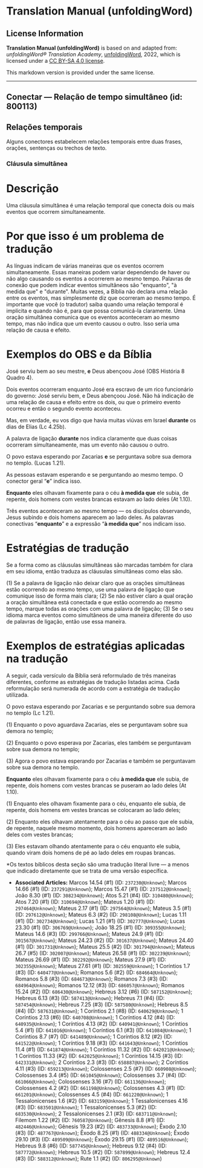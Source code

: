# Translation Manual (unfoldingWord)

## License Information

**Translation Manual (unfoldingWord)** is based on and adapted from: _unfoldingWord® Translation Academy_, [unfoldingWord](https://unfoldingword.org/utw), 2022, which is licensed under a [CC BY-SA 4.0 license](https://creativecommons.org/licenses/by-sa/4.0/legalcode.en).

This markdown version is provided under the same license.



--------------------------------

## Conectar — Relação de tempo simultâneo (id: 800113)

Relações temporais
------------------

Alguns conectores estabelecem relações temporais entre duas frases, orações, sentenças ou trechos de texto.

### Cláusula simultânea

Descrição
=========

Uma cláusula simultânea é uma relação temporal que conecta dois ou mais eventos que ocorrem simultaneamente.

Por que isso é um problema de tradução
======================================

As línguas indicam de várias maneiras que os eventos ocorrem simultaneamente. Essas maneiras podem variar dependendo de haver ou não algo causando os eventos a ocorrerem ao mesmo tempo. Palavras de conexão que podem indicar eventos simultâneos são "enquanto", "à medida que" e "durante". Muitas vezes, a Bíblia não declara uma relação entre os eventos, mas simplesmente diz que ocorreram ao mesmo tempo. É importante que você (o tradutor) saiba quando uma relação temporal é implícita e quando não é, para que possa comunicá\-la claramente. Uma oração simultânea comunica que os eventos aconteceram ao mesmo tempo, mas não indica que um evento causou o outro. Isso seria uma relação de causa e efeito.

Exemplos do OBS e da Bíblia
===========================

José serviu bem ao seu mestre, **e** Deus abençoou José (OBS História 8 Quadro 4\).

Dois eventos ocorreram enquanto José era escravo de um rico funcionário do governo: José serviu bem, e Deus abençoou José. Não há indicação de uma relação de causa e efeito entre os dois, ou que o primeiro evento ocorreu e então o segundo evento aconteceu.

Mas, em verdade, eu vos digo que havia muitas viúvas em Israel **durante** os dias de Elias (Lc 4\.25b).

A palavra de ligação **durante** nos indica claramente que duas coisas ocorreram simultaneamente, mas um evento não causou o outro.

O povo estava esperando por Zacarias **e** se perguntava sobre sua demora no templo. (Lucas 1\.21\).

As pessoas estavam esperando e se perguntando ao mesmo tempo. O conector geral “**e**” indica isso.

**Enquanto** eles olhavam fixamente para o céu **à medida que** ele subia, de repente, dois homens com vestes brancas estavam ao lado deles (At 1\.10\).

Três eventos aconteceram ao mesmo tempo — os discípulos observando, Jesus subindo e dois homens aparecem ao lado deles. As palavras conectivas “**enquanto**” e a expressão “**à medida que**” nos indicam isso.

Estratégias de tradução
=======================

Se a forma como as cláusulas simultâneas são marcadas também for clara em seu idioma, então traduza as cláusulas simultâneas como elas são.

(1\) Se a palavra de ligação não deixar claro que as orações simultâneas estão ocorrendo ao mesmo tempo, use uma palavra de ligação que comunique isso de forma mais clara; (2\) Se não estiver claro a qual oração a oração simultânea está conectada e que estão ocorrendo ao mesmo tempo, marque todas as orações com uma palavra de ligação; (3\) Se o seu idioma marca eventos como simultâneos de uma maneira diferente do uso de palavras de ligação, então use essa maneira.

Exemplos de estratégias aplicadas na tradução
=============================================

A seguir, cada versículo da Bíblia será reformulado de três maneiras diferentes, conforme as estratégias de tradução listadas acima. Cada reformulação será numerada de acordo com a estratégia de tradução utilizada.

O povo estava esperando por Zacarias e se perguntando sobre sua demora no templo (Lc 1\.21\).

(1\) Enquanto o povo aguardava Zacarias, eles se perguntavam sobre sua demora no templo;

(2\) Enquanto o povo esperava por Zacarias, eles também se perguntavam sobre sua demora no templo;

(3\) Agora o povo estava esperando por Zacarias e também se perguntavam sobre sua demora no templo.

**Enquanto** eles olhavam fixamente para o céu **à medida que** ele subia, de repente, dois homens com vestes brancas se puseram ao lado deles (At 1\.10\).

(1\) Enquanto eles olhavam fixamente para o céu, enquanto ele subia, de repente, dois homens em vestes brancas se colocaram ao lado deles;

(2\) Enquanto eles olhavam atentamente para o céu ao passo que ele subia, de repente, naquele mesmo momento, dois homens apareceram ao lado deles com vestes brancas;

(3\) Eles estavam olhando atentamente para o céu enquanto ele subia, quando viram dois homens de pé ao lado deles em roupas brancas.

\*Os textos bíblicos desta seção são uma tradução literal livre — a menos que indicado diretamente que se trata de uma versão específica.

* **Associated Articles:** Marcos 14.54 (#1) (ID: `237230@Unknown`); Marcos 14.66 (#1) (ID: `237291@Unknown`); Marcos 15.47 (#1) (ID: `237512@Unknown`); João 8.30 (#1) (ID: `308234@Unknown`); Atos 5.21 (#4) (ID: `310480@Unknown`); Atos 7.20 (#1) (ID: `310694@Unknown`); Mateus 1.20 (#1) (ID: `297464@Unknown`); Mateus 2.17 (#1) (ID: `297564@Unknown`); Mateus 3.5 (#1) (ID: `297612@Unknown`); Mateus 6.3 (#2) (ID: `298108@Unknown`); Lucas 1.11 (#1) (ID: `302734@Unknown`); Lucas 1.21 (#1) (ID: `302777@Unknown`); Lucas 23.30 (#1) (ID: `306769@Unknown`); João 18.25 (#1) (ID: `309355@Unknown`); Mateus 14.6 (#3) (ID: `299766@Unknown`); Mateus 24.9 (#1) (ID: `301567@Unknown`); Mateus 24.23 (#2) (ID: `301637@Unknown`); Mateus 24.40 (#1) (ID: `301731@Unknown`); Mateus 25.5 (#2) (ID: `301794@Unknown`); Mateus 26.7 (#5) (ID: `302007@Unknown`); Mateus 26.58 (#1) (ID: `302239@Unknown`); Mateus 26.69 (#1) (ID: `302292@Unknown`); Mateus 27.9 (#1) (ID: `302355@Unknown`); Mateus 27.61 (#1) (ID: `302559@Unknown`); 1 Coríntios 1.7 (#3) (ID: `640477@Unknown`); Romanos 5.6 (#2) (ID: `684664@Unknown`); Romanos 5.8 (#3) (ID: `684673@Unknown`); Romanos 7.3 (#3) (ID: `684964@Unknown`); Romanos 12.12 (#3) (ID: `686057@Unknown`); Romanos 15.24 (#2) (ID: `686430@Unknown`); Hebreus 3.12 (#6) (ID: `587152@Unknown`); Hebreus 6.13 (#3) (ID: `587413@Unknown`); Hebreus 7.1 (#4) (ID: `587454@Unknown`); Hebreus 7.25 (#3) (ID: `587580@Unknown`); Hebreus 8.5 (#4) (ID: `587631@Unknown`); 1 Coríntios 2.1 (#8) (ID: `640629@Unknown`); 1 Coríntios 2.13 (#6) (ID: `640708@Unknown`); 1 Coríntios 4.12 (#4) (ID: `640935@Unknown`); 1 Coríntios 4.13 (#2) (ID: `640941@Unknown`); 1 Coríntios 5.4 (#1) (ID: `641016@Unknown`); 1 Coríntios 6.1 (#3) (ID: `641084@Unknown`); 1 Coríntios 8.7 (#7) (ID: `641489@Unknown`); 1 Coríntios 8.12 (#2) (ID: `641522@Unknown`); 1 Coríntios 9.18 (#3) (ID: `641643@Unknown`); 1 Coríntios 11.4 (#1) (ID: `641874@Unknown`); 1 Coríntios 11.32 (#2) (ID: `642021@Unknown`); 1 Coríntios 11.33 (#2) (ID: `642025@Unknown`); 1 Coríntios 14.15 (#3) (ID: `642331@Unknown`); 2 Coríntios 2.3 (#3) (ID: `658887@Unknown`); 2 Coríntios 4.11 (#3) (ID: `659213@Unknown`); Colossenses 2.5 (#7) (ID: `660908@Unknown`); Colossenses 3.4 (#5) (ID: `661045@Unknown`); Colossenses 3.7 (#4) (ID: `661066@Unknown`); Colossenses 3.16 (#7) (ID: `661136@Unknown`); Colossenses 4.2 (#2) (ID: `661198@Unknown`); Colossenses 4.3 (#1) (ID: `661201@Unknown`); Colossenses 4.5 (#4) (ID: `661220@Unknown`); 1 Tessalonicenses 1.6 (#2) (ID: `683159@Unknown`); 1 Tessalonicenses 4.16 (#3) (ID: `683501@Unknown`); 1 Tessalonicenses 5.3 (#2) (ID: `683530@Unknown`); 2 Tessalonicenses 2.1 (#3) (ID: `683711@Unknown`); Filemom 1.22 (#2) (ID: `760587@Unknown`); Gênesis 8.8 (#1) (ID: `482446@Unknown`); Gênesis 19.23 (#2) (ID: `483733@Unknown`); Êxodo 2.10 (#3) (ID: `487767@Unknown`); Êxodo 8.25 (#1) (ID: `488334@Unknown`); Êxodo 29.10 (#3) (ID: `489509@Unknown`); Êxodo 29.15 (#1) (ID: `489516@Unknown`); Hebreus 9.8 (#6) (ID: `587745@Unknown`); Hebreus 9.12 (#4) (ID: `587772@Unknown`); Hebreus 10.5 (#2) (ID: `587899@Unknown`); Hebreus 12.4 (#3) (ID: `588312@Unknown`); Rute 1.1 (#2) (ID: `806295@Unknown`)

